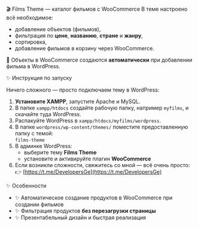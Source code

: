 🎬 Films Theme — каталог фильмов с WooCommerce
В теме настроено всё необходимое:

- добавление объектов (фильмов),
- фильтрация по **цене**, **названию**, **стране** и **жанру**,
- сортировка,
- добавление фильмов в корзину через WooCommerce.

🛒 Объекты в WooCommerce создаются **автоматически** при добавлении фильма в WordPress.

✨ Инструкция по запуску

Ничего сложного — просто подключаем тему в WordPress:

1. **Установите XAMPP**, запустите Apache и MySQL.
2. В папке `xampp/htdocs` создайте рабочую папку, например `myfilms`, и скачайте туда WordPress.
3. Распакуйте WordPress в `xampp/htdocs/myfilms/wordpress`.
4. В папке `wordpress/wp-content/themes/` поместите предоставленную папку с темой:  
   `films-theme`
5. В админке WordPress:
   - выберите тему **Films Theme**
   - установите и активируйте плагин **WooCommerce**
6. Если возникли сложности, свяжитесь со мной — всё очень просто:  
   👉 [https://t.me/DevelopersGe](https://t.me/DevelopersGe)

✨ Особенности

- ✨ Автоматическое создание продуктов в WooCommerce при создании фильмов
- ✨ Фильтрация продуктов **без перезагрузки страницы**
- ✨ Презентабельный дизайн и быстрая реализация

